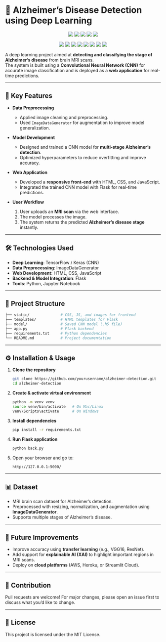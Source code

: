 # 🧠 Alzheimer’s Disease Detection using Deep Learning
<p align="center">
  <!-- Repo Status Badges -->
  <img src="https://img.shields.io/github/last-commit/El-Qady/Alzahimar-Detection"/>
  <img src="https://img.shields.io/github/languages/count/El-Qady/Alzahimar-Detection"/>
  <img src="https://img.shields.io/github/repo-size/El-Qady/Alzahimar-Detection"/>
  <img src="https://img.shields.io/github/license/El-Qady/Alzahimar-Detection"/>
  <img src="https://img.shields.io/github/stars/El-Qady/Alzahimar-Detection?style=social"/>
</p>
<p align="center">
  <!-- Repo Status Badges -->
  <img src="https://img.shields.io/badge/Python-3776AB?style=for-the-badge&logo=python&logoColor=white"/>
  <img src="https://img.shields.io/badge/Flask-000000?style=for-the-badge&logo=flask&logoColor=white"/>
  <img src="https://img.shields.io/badge/NumPy-013243?style=for-the-badge&logo=numpy&logoColor=white"/>
  <img src="https://img.shields.io/badge/TensorFlow-FF6F00?style=for-the-badge&logo=tensorflow&logoColor=white"/>
  <img src="https://img.shields.io/badge/Keras-D00000?style=for-the-badge&logo=keras&logoColor=white"/>
  <img src="https://img.shields.io/badge/HTML5-E34F26?style=for-the-badge&logo=html5&logoColor=white"/>
  <img src="https://img.shields.io/badge/CSS3-1572B6?style=for-the-badge&logo=css3&logoColor=white"/>
  <img src="https://img.shields.io/badge/JavaScript-F7DF1E?style=for-the-badge&logo=javascript&logoColor=black"/>
</p>

A deep learning project aimed at **detecting and classifying the stage of Alzheimer’s disease** from brain MRI scans.  
The system is built using a **Convolutional Neural Network (CNN)** for accurate image classification and is deployed as a **web application** for real-time predictions.  

---

## 🚀 Key Features
- **Data Preprocessing**  
  - Applied image cleaning and preprocessing.  
  - Used `ImageDataGenerator` for augmentation to improve model generalization.  

- **Model Development**  
  - Designed and trained a CNN model for **multi-stage Alzheimer’s detection**.  
  - Optimized hyperparameters to reduce overfitting and improve accuracy.  

- **Web Application**  
  - Developed a **responsive front-end** with HTML, CSS, and JavaScript.  
  - Integrated the trained CNN model with Flask for real-time predictions.  

- **User Workflow**  
  1. User uploads an **MRI scan** via the web interface.  
  2. The model processes the image.  
  3. The system returns the predicted **Alzheimer’s disease stage** instantly.  

---

## 🛠️ Technologies Used
- **Deep Learning**: TensorFlow / Keras (CNN)  
- **Data Preprocessing**: ImageDataGenerator  
- **Web Development**: HTML, CSS, JavaScript  
- **Backend & Model Integration**: Flask  
- **Tools**: Python, Jupyter Notebook  

---

## 📂 Project Structure
```bash
├── static/              # CSS, JS, and images for frontend
├── templates/           # HTML templates for Flask
├── model/               # Saved CNN model (.h5 file)
├── app.py               # Flask backend
├── requirements.txt     # Python dependencies
└── README.md            # Project documentation
```

---

## ⚙️ Installation & Usage
1. **Clone the repository**
   ```bash
   git clone https://github.com/yourusername/alzheimer-detection.git
   cd alzheimer-detection
   ```

2. **Create & activate virtual environment**  
   ```bash
   python -m venv venv
   source venv/bin/activate   # On Mac/Linux
   venv\Scripts\activate      # On Windows
   ```

3. **Install dependencies**  
   ```bash
   pip install -r requirements.txt
   ```

4. **Run Flask application**  
   ```bash
   python back.py
   ```

5. Open your browser and go to:  
   ```
   http://127.0.0.1:5000/
   ```

---

## 📊 Dataset
- MRI brain scan dataset for Alzheimer’s detection.  
- Preprocessed with resizing, normalization, and augmentation using **ImageDataGenerator**.  
- Supports multiple stages of Alzheimer’s disease.  

---

## 🎯 Future Improvements
- Improve accuracy using **transfer learning** (e.g., VGG16, ResNet).  
- Add support for **explainable AI (XAI)** to highlight important regions in MRI scans.  
- Deploy on **cloud platforms** (AWS, Heroku, or Streamlit Cloud).  

---

## 🤝 Contribution
Pull requests are welcome! For major changes, please open an issue first to discuss what you’d like to change.  

---

## 📜 License
This project is licensed under the MIT License.  
